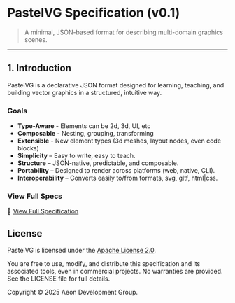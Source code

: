 # PastelVG Specification (v0.1)


> A minimal, JSON-based format for describing multi-domain graphics scenes.
> 
---

## 1. Introduction

PastelVG is a declarative JSON format designed for learning, teaching, and building vector graphics in a structured, intuitive way.

### Goals
- **Type-Aware** - Elements can be 2d, 3d, UI, etc
- **Composable** - Nesting, grouping, transforming
- **Extensible** - New element types (3d meshes, layout nodes, even code blocks)
- **Simplicity** – Easy to write, easy to teach.
- **Structure** – JSON-native, predictable, and composable.
- **Portability** – Designed to render across platforms (web, native, CLI).
- **Interoperability** – Converts easily to/from formats, svg, gltf, html|css.


### View Full Specs
📄 [View Full Specification](docs/spec.md)



## License

PastelVG is licensed under the [Apache License 2.0](./LICENSE).

You are free to use, modify, and distribute this specification and its associated tools, even in commercial projects. No warranties are provided. See the LICENSE file for full details.

Copyright © 2025 Aeon Development Group.


